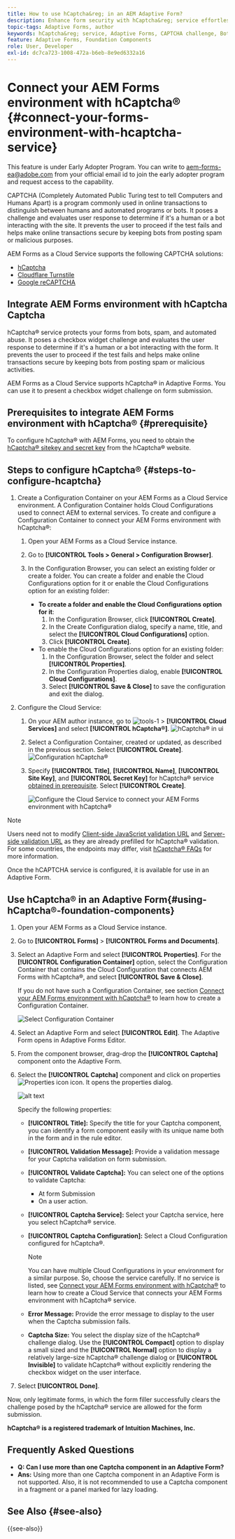 ```yaml
---
title: How to use hCaptcha&reg; in an AEM Adaptive Form?
description: Enhance form security with hCaptcha&reg; service effortlessly. Step-by-step guide inside!
topic-tags: Adaptive Forms, author
keywords: hCaptcha&reg; service, Adaptive Forms, CAPTCHA challenge, Bot prevention, Form submission security, Form spam prevention
feature: Adaptive Forms, Foundation Components
role: User, Developer
exl-id: dc7ca723-1008-472a-b6eb-8e9ed6332a16
---
```

# Connect your AEM Forms environment with hCaptcha&reg; {#connect-your-forms-environment-with-hcaptcha-service}

<span class="preview"> This feature is under Early Adopter Program. You can write to aem-forms-ea@adobe.com from your official email id to join the early adopter program and request access to the capability. </span>

CAPTCHA (Completely Automated Public Turing test to tell Computers and Humans Apart) is a program commonly used in online transactions to distinguish between humans and automated programs or bots. It poses a challenge and evaluates user response to determine if it's a human or a bot interacting with the site. It prevents the user to proceed if the test fails and helps make online transactions secure by keeping bots from posting spam or malicious purposes. 

AEM Forms as a Cloud Service supports the following CAPTCHA solutions: 

* [hCaptcha](#integrate-aem-forms-environment-with-hcaptcha-captcha) 
* [Cloudflare Turnstile](/help/forms/integrate-adaptive-forms-turnstile.md)
* [Google reCAPTCHA](/help/forms/captcha-adaptive-forms.md)

## Integrate AEM Forms environment with hCaptcha Captcha

hCaptcha&reg; service protects your forms from bots, spam, and automated abuse. It poses a checkbox widget challenge and evaluates the user response to determine if it's a human or a bot interacting with the form. It prevents the user to proceed if the test fails and helps make online transactions secure by keeping bots from posting spam or malicious activities.

AEM Forms as a Cloud Service supports hCaptcha&reg; in Adaptive Forms. You can use it to present a checkbox widget challenge on form submission.

<!-- ![hCaptcha&reg;](assets/hCaptcha&reg;-challenge.png)-->

## Prerequisites to integrate AEM Forms environment with hCaptcha&reg; {#prerequisite}

To configure hCaptcha&reg; with AEM Forms, you need to obtain the [hCaptcha&reg; sitekey and secret key](https://docs.hcaptcha.com/switch/#get-your-hcaptcha-sitekey-and-secret-key) from the hCaptcha&reg; website.

## Steps to configure hCaptcha&reg; {#steps-to-configure-hcaptcha}

1. Create a Configuration Container on your AEM Forms as a Cloud Service environment. A Configuration Container holds Cloud Configurations used to connect AEM to external services. To create and configure a Configuration Container to connect your AEM Forms environment with hCaptcha&reg;:
    1. Open your AEM Forms as a Cloud Service instance. 
    1. Go to **[!UICONTROL Tools > General > Configuration Browser]**.  
    1. In the Configuration Browser, you can select an existing folder or create a folder. You can create a folder and enable the Cloud Configurations option for it or enable the Cloud Configurations option for an existing folder:

        * **To create a folder and enable the Cloud Configurations option for it**:
            1. In the Configuration Browser, click **[!UICONTROL Create]**. 
            1. In the Create Configuration dialog, specify a name, title, and select the **[!UICONTROL Cloud Configurations]** option. 
            1. Click **[!UICONTROL Create]**.
        * To enable the Cloud Configurations option for an existing folder:
            1. In the Configuration Browser, select the folder and select **[!UICONTROL Properties]**.
            1. In the Configuration Properties dialog, enable **[!UICONTROL Cloud Configurations]**.
            1. Select **[!UICONTROL Save & Close]** to save the configuration and exit the dialog. 

1. Configure the Cloud Service: 
    1. On your AEM author instance, go to ![tools-1](assets/tools-1.png) &gt; **[!UICONTROL Cloud Services]** and select **[!UICONTROL hCaptcha&reg;]**.
        ![hCaptcha&reg; in ui](assets/hcaptcha-in-ui.png)
    1. Select a Configuration Container, created or updated, as described in the previous section. Select **[!UICONTROL Create]**.
        ![Configuration hCaptcha&reg;](assets/config-hcaptcha.png)
    1. Specify **[!UICONTROL Title]**, **[!UICONTROL Name]**, **[!UICONTROL Site Key]**, and **[!UICONTROL Secret Key]** for hCaptcha&reg; service [obtained in prerequisite](#prerequisite). Select **[!UICONTROL Create]**.

        ![Configure the Cloud Service to connect your AEM Forms environment with hCaptcha&reg;](assets/create-hcaptcha-config.png)

  >[!NOTE]
  > Users need not to modify [Client-side JavaScript validation URL](https://docs.hcaptcha.com/#add-the-hcaptcha-widget-to-your-webpage) and [Server-side validation URL](https://docs.hcaptcha.com/#verify-the-user-response-server-side) as they are already prefilled for hCaptcha&reg; validation. For some countries, the endpoints may differ, visit [hCaptcha&reg; FAQs](https://docs.hcaptcha.com/faq#does-hcaptcha-support-access-by-users-in-china) for more information.

Once the hCAPTCHA service is configured, it is available for use in an Adaptive Form.

## Use hCaptcha&reg; in an Adaptive Form{#using-hCaptcha&reg;-foundation-components}

1. Open your AEM Forms as a Cloud Service instance. 
1. Go to **[!UICONTROL Forms]** > **[!UICONTROL Forms and Documents]**.  
1. Select an Adaptive Form and select **[!UICONTROL Properties]**. For the **[!UICONTROL Configuration Container]** option, select the Configuration Container that contains the Cloud Configuration that connects AEM Forms with hCaptcha&reg;, and select **[!UICONTROL Save & Close]**.

    If you do not have such a Configuration Container, see section [Connect your AEM Forms environment with hCaptcha&reg;](#connect-your-forms-environment-with-hcaptcha-service) to learn how to create a Configuration Container.

    ![Select Configuration Container](/help/forms/assets/captcha-properties.png)

1. Select an Adaptive Form and select **[!UICONTROL Edit]**. The Adaptive Form opens in Adaptive Forms Editor. 
1. From the component browser, drag-drop the **[!UICONTROL Captcha]** component onto the Adaptive Form.
1. Select the **[!UICONTROL Captcha]** component and click on properties ![Properties icon](assets/configure-icon.svg) icon. It opens the properties dialog.

    ![alt text](assets/hcaptcha-properties.png)

    Specify the following properties:

    * **[!UICONTROL Title]:** Specify the title for your Captcha component, you can identify a form component easily with its unique name both in the form and in the rule editor.
    * **[!UICONTROL Validation Message]:** Provide a validation message for your Captcha validation on form submission.
    * **[!UICONTROL Validate Captcha]:** You can select one of the options to validate Captcha: 
        * At form Submission 
        * On a user action.
    * **[!UICONTROL Captcha Service]:** Select your Captcha service, here you select hCaptcha&reg; service.
    * **[!UICONTROL Captcha Configuration]:** Select a Cloud Configuration configured for hCaptcha&reg;.
        
        >[!NOTE]
        >
        > You can have multiple Cloud Configurations in your environment for a similar purpose. So, choose the service carefully. If no service is listed, see [Connect your AEM Forms environment with hCaptcha&reg;](#connect-your-forms-environment-with-hcaptcha-service) to learn how to create a Cloud Service that connects your AEM Forms environment with hCaptcha&reg; service.

    * **Error Message:** Provide the error message to display to the user when the Captcha submission fails.
    * **Captcha Size:** You select the display size of the hCaptcha&reg; challenge dialog. Use the **[!UICONTROL Compact]** option to display a small sized and the **[!UICONTROL Normal]** option to display a relatively large-size hCaptcha&reg; challenge dialog or **[!UICONTROL Invisible]** to validate hCaptcha&reg; without explicitly rendering the checkbox widget on the user interface.

1. Select **[!UICONTROL Done]**.

Now, only legitimate forms, in which the form filler successfully clears the challenge posed by the hCaptcha&reg; service are allowed for the form submission.

**hCaptcha&reg; is a registered trademark of Intuition Machines, Inc.**

## Frequently Asked Questions

* **Q: Can I use more than one Captcha component in an Adaptive Form?**
* **Ans:** Using more than one Captcha component in an Adaptive Form is not supported. Also, it is not recommended to use a Captcha component in a fragment or a panel marked for lazy loading.

## See Also {#see-also}

{{see-also}}
